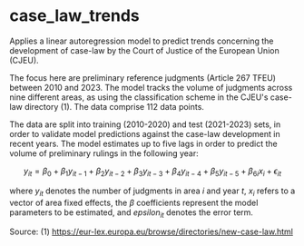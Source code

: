 # case_law_trends

Applies a linear autoregression model to predict trends concerning the development of case-law by the Court of Justice of the European Union (CJEU). 

The focus here are preliminary reference judgments (Article 267 TFEU) between 2010 and 2023. The model tracks the volume of judgments across nine different areas, as using the classification scheme in the CJEU's case-law directory (1). The data comprise 112 data points.

The data are split into training (2010-2020) and test (2021-2023) sets, in order to validate model predictions against the case-law development in recent years. The model estimates up to five lags in order to predict the volume of preliminary rulings in the following year:

```math

y_{it} = \beta_0 + \beta_1 y_{it-1} + \beta_2 y_{it-2} + \beta_3 y_{it-3} + \beta_4 y_{it-4} + \beta_5 y_{it-5} + \beta_{6i} x_{i} + \epsilon_{it}

```

where $y_{it}$ denotes the number of judgments in area $i$ and year $t$, $x_{i}$ refers to a vector of area fixed effects, the $\beta$ coefficients represent the model parameters to be estimated, and $epsilon_{it}$ denotes the error term.

Source:
(1) https://eur-lex.europa.eu/browse/directories/new-case-law.html